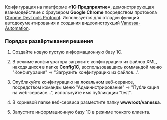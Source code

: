 Конфигурация на платформе **«1С:Предприятие»**, демонстрирующая 
взаимодействие с браузером **Google Chrome** посредством протокола 
[Chrome DevTools Protocol](https://chromedevtools.github.io/devtools-protocol/). 
Используется для отладки функций автодокументирования и создания видеоинструкций 
[Vanessa-Automation](https://pr-mex.github.io/vanessa-automation/).

### Порядок развёртывания решения
1. Создайте новую пустую информационную базу 1С.

2. В режиме конфигуратора загрузите конфигурацию из файлов XML, 
находящихся в папке **Config1C**, воспользовавшись коммандой меню
"Конфигурация" => "Загрузить конфигурацию из файлов…". 


3. Опубликуйте конфигурацию на локальном веб-сервисе, посредством 
команды меню "Администрирование" => "Публикация на web-сервисе…",
используйте имя публикации "test".

4. В корневой папке веб-сервиса разместите папку **wwwroot/vanessa**.

5. Запустите информационную базу 1С в режиме тонкого клиента.
